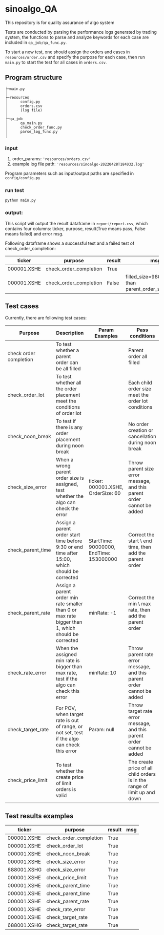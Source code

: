 # sinoalgo_QA

This repository is for quality assurance of algo system

Tests are conducted by parsing the performance logs generated by trading system, the functions to parse and analyze keywords for each case are included in `qa_job/qa_func.py`.

To start a new test, one should assign the orders and cases in `resources/order.csv` and specify the purpose for each case, then run `main.py` to start the test for all cases in `orders.csv`.

## Program structure
```
├─main.py
│ 
├─resources                 
│      config.py   
│      orders.csv   
│      (log file)   
│          
├─qa_job
│      qa_main.py 
│      check_order_func.py   
│      parse_log_func.py 
│
```
### input
1. order_params: `'resources/orders.csv'`
2. example log file path: `'resources/sinoalgo-20220428T184032.log'`

Program parameters such as input/output paths are specified in `config/config.py`

### run test
`python main.py`

### output:
This script will output the result dataframe in `report/report.csv`, which contains four columns: ticker, purpose, result(True means pass, False means failed) and error msg. 

Following dataframe shows a successful test and a failed test of check_order_completion:

| ticker       | purpose                 | result | msg                                                     |
|--------------|-------------------------|--------|---------------------------------------------------------|
| 000001.XSHE  | check_order_completion  | True   ||
| 000001.XSHE  | check_order_completion  | False  | filled_size=9800, smaller than parent_order_size=10000  |



## Test cases

Currently, there are following test cases:

| Purpose                | Description                                                                                        | Param Examples                           | Pass conditions                                                           |
|------------------------|----------------------------------------------------------------------------------------------------|------------------------------------------|---------------------------------------------------------------------------|
| check order completion | To test whether a parent order can be all filled                                                   |                                          | Parent order all filled                                                   |
| check_order_lot        | To test whether all the order placement meet the conditions of order lot                           |                                          | Each child order size meet the order lot conditions                       |
| check_noon_break       | To test if there is any order placement during noon break                                          |                                          | No order creation or cancellation during noon break                       |
| check_size_error       | When a wrong parent order size is assigned, test whether the algo can check the error              | ticker: 000001.XSHE, OrderSize: 60       | Throw parent size error message, and this parent order cannot be added    |
| check_parent_time      | Assign a parent order start time before 9:30 or end time after 15:00, which should be corrected    | StartTime: 90000000,  EndTime: 153000000 | Correct the start \ end time, then add the parent order                   |
| check_parent_rate      | Assign a parent order min rate smaller than 0 or max rate bigger than 1, which should be corrected | minRate: -1                              | Correct the min \ max rate, then add the parent order                     |
| check_rate_error       | When the assigned min rate is bigger than max rate, test if the algo can check this error          | minRate: 10                              | Throw parent rate error message, and this parent order cannot be added    |                 
| check_target_rate      | For POV, when target rate is out of range, or not set, test if the algo can check this error       | Param: null                              | Throw target rate error message, and this parent order cannot be added    |
| check_price_limit      | To test whether the create price of limit orders is valid                                          |                                          | The create price of all child orders is in the range of limit up and down |

## Test results examples

| ticker       | purpose                | result | msg |
|--------------|------------------------|--------|-----|
| 000001.XSHE  | check_order_completion | True   |     |
| 000001.XSHE  | check_order_lot        | True   |     |
| 000001.XSHE  | check_noon_break       | True   |     |
| 000001.XSHE  | check_size_error       | True   |     |
| 688001.XSHG  | check_size_error       | True   |     |
| 000001.XSHE  | check_price_limit      | True   |     |
| 000001.XSHE  | check_parent_time      | True   |     |
| 000001.XSHE  | check_parent_time      | True   |     |
| 000001.XSHE  | check_parent_rate      | True   |     |
| 000001.XSHE  | check_rate_error       | True   |     |
| 000001.XSHE  | check_target_rate      | True   |     |
|  688001.XSHG | check_target_rate      | True   |     |
